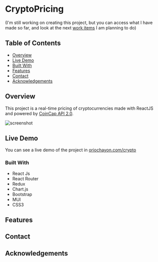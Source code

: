 # CryptoPricing
(I'm still working on creating this project, but you can access what I have made so far, and look at the next [work items](https://github.com/orioch/CryptoPricing/issues) I am planning to do)
## Table of Contents

- [Overview](#overview)
- [Live Demo](#live-demo)
- [Built With](#built-with)
- [Features](#features)
- [Contact](#contact)
- [Acknowledgements](#acknowledgements)

## Overview

This project is a real-time pricing of cryptocurrencies made with ReactJS and powered by [CoinCap API 2.0](https://docs.coincap.io/).

![screenshot](https://github.com/orioch/CryptoPricing/blob/main/Screen%20Shot%202022-11-20%20at%2012.28.54.png)

## Live Demo

You can see a live demo of the project in [oriochayon.com/crypto](https://oriochayon.com/crypto)
<!-- TODO: Add a screenshot of the live project.
    1. Link to a 'live demo.'
    2. Describe your overall experience in a couple of sentences.
    3. List a few specific technical things that you learned or improved on.
    4. Share any other tips or guidance for others attempting this or something similar.
 -->

### Built With
* React Js
* React Router
* Redux
* Chart.js
* Bootstrap 
* MUI
* CSS3

<!-- TODO: List any MAJOR libraries/frameworks (e.g. React, Tailwind) with links to their homepages. -->

## Features

<!-- TODO: List what specific 'user problems' that this application solves. -->

## Contact

<!-- TODO: Include icons and links to your RELEVANT, PROFESSIONAL 'DEV-ORIENTED' social media. LinkedIn and dev.to are minimum. -->

## Acknowledgements

<!-- TODO: List any blog posts, tutorials or plugins that you may have used to complete the project. Only list those that had a significant impact. Obviously, we all 'Google' stuff while working on our things, but maybe something in particular stood out as a 'major contributor' to your skill set for this project. -->
